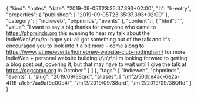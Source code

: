 {
  "kind": "notes",
  "date": "2019-09-05T23:35:37.393+02:00",
  "h": "h-entry",
  "properties": {
    "published": [
      "2019-09-05T23:35:37.393+02:00"
    ],
    "category": [
      "indieweb",
      "phpminds",
      "events"
    ],
    "content": [
      {
        "html": "",
        "value": "I want to say a big thanks for everyone who came to https://phpminds.org this evening to hear my talk about the IndieWeb!\r\n\r\nI hope you all got something out of the talk and it's encouraged you to look into it a bit more - come along to https://www.jvt.me/events/homebrew-website-club-nottingham/ for more IndieWeb + personal website building.\r\n\r\nI'm looking forward to getting a blog post out, covering it, but that may have to wait until I give the talk at https://oggcamp.org in October."
      }
    ]
  },
  "tags": [
    "indieweb",
    "phpminds",
    "events"
  ],
  "slug": "2019/09/38qrd",
  "aliases": [
    "/mf2/50dce4ac-6e2a-4f16-a1e5-7aa9af9e00e4/",
    "/mf2/2019/09/38qrd",
    "/mf2/2019/09/38QRd"
  ]
}
